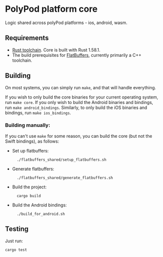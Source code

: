 # PolyPod platform core

Logic shared across polyPod platforms - ios, android, wasm.

## Requirements

-   [Rust toolchain](https://www.rust-lang.org/tools/install). Core is built with Rust 1.58.1.
-   The build prerequisites for [FlatBuffers](https://github.com/google/flatbuffers), currently primarily a C++ toolchain.

## Building

On most systems, you can simply run `make`, and that will handle everything.

If you wish to only build the core binaries for your current operating system,
run `make core`. If you only wish to build the Android binaries and bindings,
run `make android_bindings`. Similarly, to only build the iOS binaries and
bindings, run `make ios_bindings`.

### Building manually:

If you can't use `make` for some reason, you can build the core (but not the
Swift bindings), as follows:

- Set up flatbuffers:

        ./flatbuffers_shared/setup_flatbuffers.sh

- Generate flatbuffers:

        ./flatbuffers_shared/generate_flatbuffers.sh

- Build the project:

        cargo build

- Build the Android bindings:

        ./build_for_android.sh

## Testing

Just run:

    cargo test
